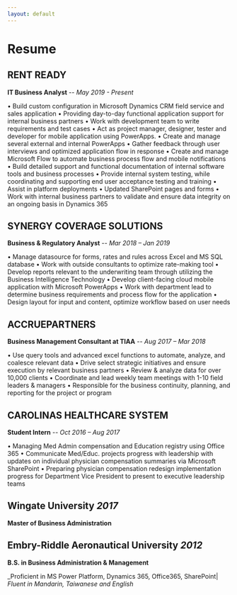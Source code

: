 ```yaml
---
layout: default
---
```

# Resume
## RENT READY
**IT Business Analyst** -- _May 2019 - Present_

• Build custom configuration in Microsoft Dynamics CRM field service and sales application 
• Providing day-to-day functional application support for internal business partners
• Work with development team to write requirements and test cases
• Act as project manager, designer, tester and developer for mobile application using PowerApps.
• Create and manage several external and internal PowerApps 
• Gather feedback through user interviews and optimized application flow in response
• Create and manage Microsoft Flow to automate business process flow and mobile notifications
• Build detailed support and functional documentation of internal software tools and business processes
• Provide internal system testing, while coordinating and supporting end user acceptance testing and training
• Assist in platform deployments 
• Updated SharePoint pages and forms
• Work with internal business partners to validate and ensure data integrity on an ongoing basis in Dynamics 365

## SYNERGY COVERAGE SOLUTIONS 
**Business & Regulatory Analyst** -- _Mar 2018 – Jan 2019_

• Manage datasource for forms, rates and rules across Excel and MS SQL database
• Work with outside consultants to optimize rate-making tool
• Develop reports relevant to the underwriting team through utilizing the Business Intelligence Technology
• Develop client-facing cloud mobile application with Microsoft PowerApps 
• Work with department lead to determine business requirements and process flow for the application 
• Design layout for input and content, optimize workflow based on user needs

## ACCRUEPARTNERS 
**Business Management Consultant at TIAA** -- _Aug 2017 – Mar 2018_

• Use query tools and advanced excel functions to automate, analyze, and coalesce relevant data
• Drive select strategic initiatives and ensure execution by relevant business partners
• Review & analyze data for over 10,000 clients
• Coordinate and lead weekly team meetings with 1-10 field leaders & managers 
• Responsible for the business continuity, planning, and reporting for the project or program

## CAROLINAS HEALTHCARE SYSTEM                                                                 
**Student Intern** -- _Oct 2016 – Aug 2017_

• Managing Med Admin compensation and Education registry using Office 365
• Communicate Med/Educ. projects progress with leadership with updates on individual physician compensation summaries via Microsoft SharePoint
• Preparing physician compensation redesign implementation progress for Department Vice President to present to executive leadership teams

## Wingate University _2017_ 
**Master of Business Administration**
## Embry-Riddle Aeronautical University _2012_             
**B.S. in Business Administration & Management**

_Proficient in MS Power Platform, Dynamics 365, Office365, SharePoint| _Fluent in Mandarin, Taiwanese and English_ 


